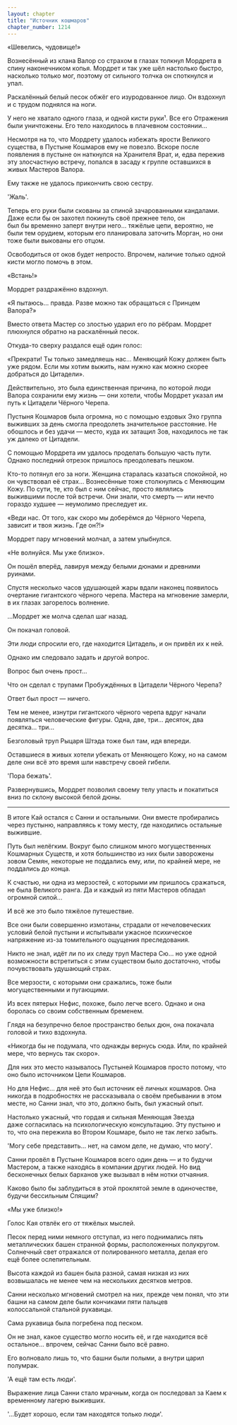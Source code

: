 ```yaml
---
layout: chapter
title: "Источник кошмаров"
chapter_number: 1214
---
```


«Шевелись, чудовище!»

Вознесённый из клана Валор со страхом в глазах толкнул Мордрета в спину наконечником копья. Мордрет и так уже шёл настолько быстро, насколько только мог, поэтому от сильного толчка он споткнулся и упал.

Раскалённый белый песок обжёг его изуродованное лицо. Он вздохнул и с трудом поднялся на ноги.

У него не хватало одного глаза, и одной кисти руки¹. Все его Отражения были уничтожены. Его тело находилось в плачевном состоянии...

Несмотря на то, что Мордрету удалось избежать ярости Великого существа, в Пустыне Кошмаров ему не повезло. Вскоре после появления в пустыне он наткнулся на Хранителя Врат, и, едва пережив эту злосчастную встречу, попался в засаду к группе оставшихся в живых Мастеров Валора.

Ему также не удалось прикончить свою сестру.

'Жаль'.

Теперь его руки были скованы за спиной зачарованными кандалами. Даже если бы он захотел покинуть своё прежнее тело, он был бы временно заперт внутри него... тяжёлые цепи, вероятно, не были тем орудием, которым его планировала заточить Морган, но они тоже были выкованы его отцом.

Освободиться от оков будет непросто. Впрочем, наличие только одной кисти могло помочь в этом.

«Встань!»

Мордрет раздражённо вздохнул.

«Я пытаюсь... правда. Разве можно так обращаться с Принцем Валора?»

Вместо ответа Мастер со злостью ударил его по рёбрам. Мордрет плюхнулся обратно на раскалённый песок.

Откуда-то сверху раздался ещё один голос:

«Прекрати! Ты только замедляешь нас... Меняющий Кожу должен быть уже рядом. Если мы хотим выжить, нам нужно как можно скорее добраться до Цитадели».

Действительно, это была единственная причина, по которой люди Валора сохранили ему жизнь — они хотели, чтобы Мордрет указал им путь к Цитадели Чёрного Черепа.

Пустыня Кошмаров была огромна, но с помощью ездовых Эхо группа выживших за день смогла преодолеть значительное расстояние. Не обошлось и без удачи — место, куда их затащил Зов, находилось не так уж далеко от Цитадели.

С помощью Мордрета им удалось проделать большую часть пути. Однако последний отрезок пришлось преодолевать пешком.

Кто-то потянул его за ноги. Женщина старалась казаться спокойной, но он чувствовал её страх... Вознесённые тоже столкнулись с Меняющим Кожу. По сути, те, кто был с ним сейчас, просто являлись выжившими после той встречи. Они знали, что смерть — или нечто гораздо худшее — неумолимо преследует их.

«Веди нас. От того, как скоро мы доберёмся до Чёрного Черепа, зависит и твоя жизнь. Где он?!»

Мордрет пару мгновений молчал, а затем улыбнулся.

«Не волнуйся. Мы уже близко».

Он пошёл вперёд, лавируя между белыми дюнами и древними руинами.

Спустя несколько часов удушающей жары вдали наконец появилось очертание гигантского чёрного черепа. Мастера на мгновение замерли, в их глазах загорелось волнение.

...Мордрет же молча сделал шаг назад.

Он покачал головой.

Эти люди спросили его, где находится Цитадель, и он привёл их к ней.

Однако им следовало задать и другой вопрос.

Вопрос был очень прост...

Что он сделал с трупами Пробуждённых в Цитадели Чёрного Черепа?

Ответ был прост — ничего.

Тем не менее, изнутри гигантского чёрного черепа вдруг начали появляться человеческие фигуры. Одна, две, три... десяток, два десятка... три...

Безголовый труп Рыцаря Штэда тоже был там, идя впереди.

Оставшиеся в живых хотели убежать от Меняющего Кожу, но на самом деле они всё это время шли навстречу своей гибели.

'Пора бежать'.

Развернувшись, Мордрет позволил своему телу упасть и покатиться вниз по склону высокой белой дюны.

***

В итоге Кай остался с Санни и остальными. Они вместе пробирались через пустыню, направляясь к тому месту, где находились остальные выжившие.

Путь был нелёгким. Вокруг было слишком много могущественных Кошмарных Существ, и хотя большинство из них были заворожены зовом Семян, некоторые не поддались ему, или, по крайней мере, не поддались до конца.

К счастью, ни одна из мерзостей, с которыми им пришлось сражаться, не была Великого ранга. Да и каждый из пяти Мастеров обладал огромной силой...

И всё же это было тяжёлое путешествие.

Все они были совершенно измотаны, страдали от нечеловеческих условий белой пустыни и испытывали ужасное психическое напряжение из-за томительного ощущения преследования.

Никто не знал, идёт ли по их следу труп Мастера Сю... но уже одной возможности встретиться с этим существом было достаточно, чтобы почувствовать удушающий страх.

Все мерзости, с которыми они сражались, тоже были могущественными и пугающими.

Из всех пятерых Нефис, похоже, было легче всего. Однако и она боролась со своим собственным бременем.

Глядя на безупречно белое пространство белых дюн, она покачала головой и тихо вздохнула.

«Никогда бы не подумала, что однажды вернусь сюда. Или, по крайней мере, что вернусь так скоро».

Для них это место называлось Пустыней Кошмаров просто потому, что оно было источником Цепи Кошмаров.

Но для Нефис... для неё это был источник её личных кошмаров. Она никогда в подробностях не рассказывала о своём пребывании в этом месте, но Санни знал, что это, должно быть, был ужасный опыт.

Настолько ужасный, что гордая и сильная Меняющая Звезда даже согласилась на психологическую консультацию. Эту пустыню и то, что она пережила во Втором Кошмаре, было не так легко забыть.

'Могу себе представить... нет, на самом деле, не думаю, что могу'.

Санни провёл в Пустыне Кошмаров всего один день — и то будучи Мастером, а также находясь в компании других людей. Но вид бесконечных белых барханов уже вызывал в нём нотки отчаяния.

Каково было бы заблудиться в этой проклятой земле в одиночестве, будучи бессильным Спящим?

«Мы уже близко!»

Голос Кая отвлёк его от тяжёлых мыслей.

Песок перед ними немного отступал, из него поднимались пять металлических башен странной формы, расположенных полукругом. Солнечный свет отражался от полированного металла, делая его ещё более ослепительным.

Высота каждой из башен была разной, самая низкая из них возвышалась не менее чем на нескольких десятков метров.

Санни несколько мгновений смотрел на них, прежде чем понял, что эти башни на самом деле были кончиками пяти пальцев колоссальной стальной рукавицы.

Сама рукавица была погребена под песком.

Он не знал, какое существо могло носить её, и где находится всё остальное... впрочем, сейчас Санни было всё равно.

Его волновало лишь то, что башни были полыми, а внутри царил полумрак.

'А ещё там есть люди'.

Выражение лица Санни стало мрачным, когда он последовал за Каем к временному лагерю выживших.

'...Будет хорошо, если там находятся только люди'.